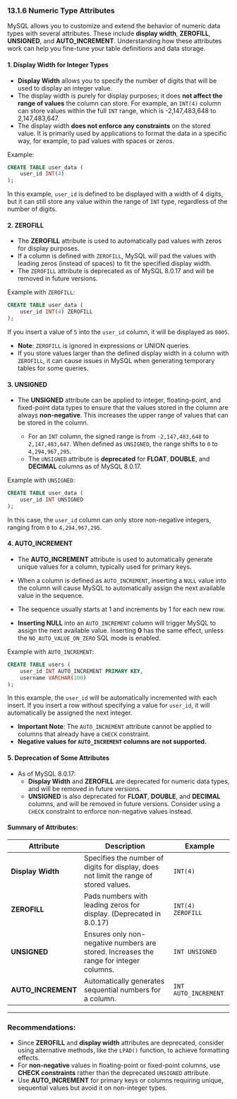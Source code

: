 ### 13.1.6 **Numeric Type Attributes**

MySQL allows you to customize and extend the behavior of numeric data types with several attributes. These include **display width**, **ZEROFILL**, **UNSIGNED**, and **AUTO_INCREMENT**. Understanding how these attributes work can help you fine-tune your table definitions and data storage.

#### **1. Display Width for Integer Types**
- **Display Width** allows you to specify the number of digits that will be used to display an integer value. 
- The display width is purely for display purposes; it does **not affect the range of values** the column can store. For example, an `INT(4)` column can store values within the full `INT` range, which is -2,147,483,648 to 2,147,483,647.
- The display width **does not enforce any constraints** on the stored value. It is primarily used by applications to format the data in a specific way, for example, to pad values with spaces or zeros.
  
Example:
```sql
CREATE TABLE user_data (
    user_id INT(4)
);
```
In this example, `user_id` is defined to be displayed with a width of 4 digits, but it can still store any value within the range of `INT` type, regardless of the number of digits.

#### **2. ZEROFILL**
- The **ZEROFILL** attribute is used to automatically pad values with zeros for display purposes. 
- If a column is defined with `ZEROFILL`, MySQL will pad the values with leading zeros (instead of spaces) to fit the specified display width.
- The `ZEROFILL` attribute is deprecated as of MySQL 8.0.17 and will be removed in future versions. 

Example with `ZEROFILL`:
```sql
CREATE TABLE user_data (
    user_id INT(4) ZEROFILL
);
```
If you insert a value of `5` into the `user_id` column, it will be displayed as `0005`.

- **Note**: `ZEROFILL` is ignored in expressions or UNION queries.
- If you store values larger than the defined display width in a column with `ZEROFILL`, it can cause issues in MySQL when generating temporary tables for some queries.

#### **3. UNSIGNED**
- The **UNSIGNED** attribute can be applied to integer, floating-point, and fixed-point data types to ensure that the values stored in the column are always **non-negative**. This increases the upper range of values that can be stored in the column.
  
  - For an `INT` column, the signed range is from `-2,147,483,648` to `2,147,483,647`. When defined as `UNSIGNED`, the range shifts to `0` to `4,294,967,295`.
  - The `UNSIGNED` attribute is **deprecated** for **FLOAT**, **DOUBLE**, and **DECIMAL** columns as of MySQL 8.0.17.

Example with `UNSIGNED`:
```sql
CREATE TABLE user_data (
    user_id INT UNSIGNED
);
```
In this case, the `user_id` column can only store non-negative integers, ranging from `0` to `4,294,967,295`.

#### **4. AUTO_INCREMENT**
- The **AUTO_INCREMENT** attribute is used to automatically generate unique values for a column, typically used for primary keys.
- When a column is defined as `AUTO_INCREMENT`, inserting a `NULL` value into the column will cause MySQL to automatically assign the next available value in the sequence.
- The sequence usually starts at 1 and increments by 1 for each new row.

- **Inserting NULL** into an `AUTO_INCREMENT` column will trigger MySQL to assign the next available value. Inserting **0** has the same effect, unless the `NO_AUTO_VALUE_ON_ZERO` SQL mode is enabled.

Example with `AUTO_INCREMENT`:
```sql
CREATE TABLE users (
    user_id INT AUTO_INCREMENT PRIMARY KEY,
    username VARCHAR(100)
);
```
In this example, the `user_id` will be automatically incremented with each insert. If you insert a row without specifying a value for `user_id`, it will automatically be assigned the next integer.

- **Important Note**: The `AUTO_INCREMENT` attribute cannot be applied to columns that already have a `CHECK` constraint.
- **Negative values for `AUTO_INCREMENT` columns are not supported.**

#### **5. Deprecation of Some Attributes**
- As of MySQL 8.0.17:
  - **Display Width** and **ZEROFILL** are deprecated for numeric data types, and will be removed in future versions.
  - **UNSIGNED** is also deprecated for **FLOAT**, **DOUBLE**, and **DECIMAL** columns, and will be removed in future versions. Consider using a `CHECK` constraint to enforce non-negative values instead.

#### **Summary of Attributes**:

| **Attribute**        | **Description**                                                                                  | **Example**                         |
|----------------------|--------------------------------------------------------------------------------------------------|-------------------------------------|
| **Display Width**     | Specifies the number of digits for display, does not limit the range of stored values.           | `INT(4)`                           |
| **ZEROFILL**          | Pads numbers with leading zeros for display. (Deprecated in 8.0.17)                              | `INT(4) ZEROFILL`                  |
| **UNSIGNED**          | Ensures only non-negative numbers are stored. Increases the range for integer columns.           | `INT UNSIGNED`                     |
| **AUTO_INCREMENT**    | Automatically generates sequential numbers for a column.                                        | `INT AUTO_INCREMENT`               |

---

### **Recommendations**:
- Since **ZEROFILL** and **display width** attributes are deprecated, consider using alternative methods, like the `LPAD()` function, to achieve formatting effects.
- For **non-negative** values in floating-point or fixed-point columns, use **CHECK constraints** rather than the deprecated `UNSIGNED` attribute.
- Use **AUTO_INCREMENT** for primary keys or columns requiring unique, sequential values but avoid it on non-integer types.

